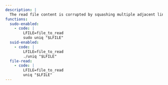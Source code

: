 ```yaml
---
description: |
  The read file content is corrupted by squashing multiple adjacent lines.
functions:
  sudo-enabled:
    - code: |
        LFILE=file_to_read
        sudo uniq "$LFILE"
  suid-enabled:
    - code: |
        LFILE=file_to_read
        ./uniq "$LFILE"
  file-read:
    - code: |
        LFILE=file_to_read
        uniq "$LFILE"
---
```

